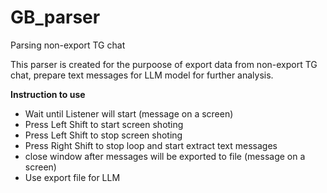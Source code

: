 # GB_parser
Parsing non-export TG chat

This parser is created for the purpoose of export data from non-export TG chat, prepare text messages for LLM model for further analysis.

**Instruction to use**
- Wait until Listener will start (message on a screen)
- Press Left Shift to start screen shoting
- Press Left Shift to stop screen shoting
- Press Right Shift to stop loop and start extract text messages
- close window after messages will be exported to file (message on a screen)
- Use export file for LLM
